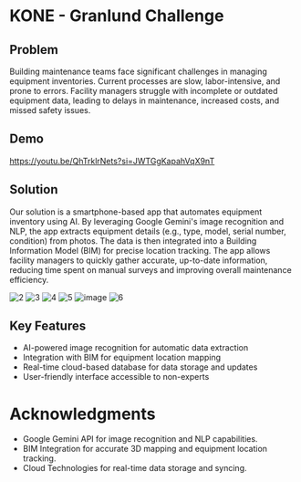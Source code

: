 # KONE - Granlund Challenge


## Problem
Building maintenance teams face significant challenges in managing equipment inventories. Current processes are slow, labor-intensive, and prone to errors. Facility managers struggle with incomplete or outdated equipment data, leading to delays in maintenance, increased costs, and missed safety issues.

## Demo

https://youtu.be/QhTrklrNets?si=JWTGgKapahVqX9nT

## Solution
Our solution is a smartphone-based app that automates equipment inventory using AI. By leveraging Google Gemini's image recognition and NLP, the app extracts equipment details (e.g., type, model, serial number, condition) from photos. The data is then integrated into a Building Information Model (BIM) for precise location tracking. The app allows facility managers to quickly gather accurate, up-to-date information, reducing time spent on manual surveys and improving overall maintenance efficiency.

![2](https://github.com/user-attachments/assets/501026ff-7c85-4338-908e-25f667224cb9)
![3](https://github.com/user-attachments/assets/47aeade8-8243-4db3-aee9-d00296e4c39b)
![4](https://github.com/user-attachments/assets/79bd8ed2-4aeb-44ed-8f35-85a0bb2515d3)
![5](https://github.com/user-attachments/assets/6ea28aaf-eebf-47c7-847f-2ddd8f9511b3)
![image](https://github.com/user-attachments/assets/e94bbbcc-1157-4a6f-bcfb-564573bd55f1)
![6](https://github.com/user-attachments/assets/f46530d7-b71d-4272-b452-1599989e4ab1)


## Key Features
- AI-powered image recognition for automatic data extraction
- Integration with BIM for equipment location mapping
- Real-time cloud-based database for data storage and updates
- User-friendly interface accessible to non-experts

# Acknowledgments
- Google Gemini API for image recognition and NLP capabilities.
- BIM Integration for accurate 3D mapping and equipment location tracking.
- Cloud Technologies for real-time data storage and syncing.

